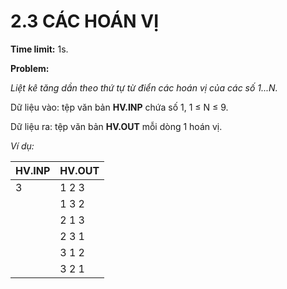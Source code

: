 # 2.3 CÁC HOÁN VỊ

**Time limit:** 1s.

**Problem:**

*Liệt kê tăng dần theo thứ tự từ điển các hoán vị của các số 1...N.*

Dữ liệu vào: tệp văn bản **HV.INP** chứa số 1, 1 $\leq$ N $\leq$ 9.

Dữ liệu ra: tệp văn bản **HV.OUT** mỗi dòng 1 hoán vị.

*Ví dụ:*

|HV.INP|HV.OUT|
|:----|:---|
|3|1 2 3|
||1 3 2|
||2 1 3|
||2 3 1|
||3 1 2|
||3 2 1|

#